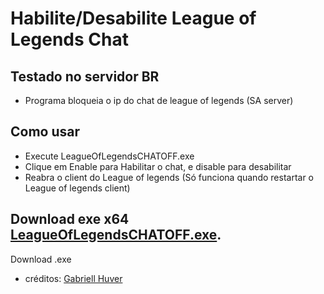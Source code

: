 ﻿# Habilite/Desabilite League of Legends Chat
## Testado no servidor BR

 * Programa bloqueia o ip do chat de league of legends (SA server) 
 
## Como usar
  * Execute LeagueOfLegendsCHATOFF.exe
  * Clique em Enable para Habilitar o chat, e disable para desabilitar
  * Reabra o client do League of legends (Só funciona quando restartar o League of legends client)

 
## Download exe x64 [LeagueOfLegendsCHATOFF.exe](https://github.com/gabriellhuver/disable-lol-chat/raw/master/LeagueOfLegendsCHATOFF/bin/Debug/LeagueOfLegendsCHATOFF.exe).
Download .exe 



* créditos: [Gabriell Huver](https://github.com/gabriellhuve) 
 
